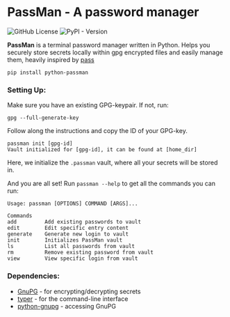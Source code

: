 # PassMan - A password manager 

![GitHub License](https://img.shields.io/github/license/profility/passman) ![PyPI - Version](https://img.shields.io/pypi/v/python-passman)

**PassMan** is a terminal password manager written in Python. Helps you securely store secrets locally within gpg encrypted files and easily manage them, heavily inspired by [pass](https://www.passwordstore.org/)

`pip install python-passman`

### Setting Up:
Make sure you have an existing GPG-keypair. If not, run: 
```
gpg --full-generate-key
```
Follow along the instructions and copy the ID of your GPG-key.

```
passman init [gpg-id]
Vault initialized for [gpg-id], it can be found at [home_dir]
```
Here, we initialize the `.passman` vault, where all your secrets will be stored in.

And you are all set! Run `passman --help` to get all the commands you can run:
```
Usage: passman [OPTIONS] COMMAND [ARGS]...

Commands
add         Add existing passwords to vault
edit        Edit specific entry content
generate    Generate new login to vault
init        Initializes PassMan vault
ls          List all passwords from vault
rm          Remove existing password from vault
view        View specific login from vault
```

### Dependencies:
- [GnuPG](https://gnupg.org/) - for encrypting/decrypting secrets
- [typer](https://typer.tiangolo.com/) - for the command-line interface
- [python-gnupg](https://docs.red-dove.com/python-gnupg/) - accessing GnuPG